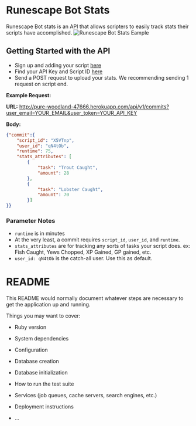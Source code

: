 # Runescape Bot Stats

Runescape Bot stats is an API that allows scripters to easily track stats their scripts have accomplished.
![Runescape Bot Stats Eample](https://i.imgur.com/FhPmbF7.png)
## Getting Started with the API

* Sign up and adding your script [here](https://pure-woodland-47666.herokuapp.com/scripts/new/)
* Find your API Key and Script ID [here](https://pure-woodland-47666.herokuapp.com/users/edit/)
* Send a POST request to upload your stats. We recommending sending 1 request on script end.

**Example Request:**

**URL:** http://pure-woodland-47666.herokuapp.com/api/v1/commits?user_email=YOUR_EMAIL&user_token=YOUR_API_KEY

**Body:**
```JSON
{"commit":{
    "script_id": "X5VTnp",
    "user_id": "qN4tOb",
    "runtime": 75,
    "stats_attributes": [
        {
            "task": "Trout Caught",
            "amount": 28
        },
        {
            "task": "Lobster Caught",
            "amount": 70
        }]
}}
```
### Parameter Notes
* `runtime` is in minutes
* At the very least, a commit requires `script_id`, `user_id`, and `runtime`.
* `stats_attributes` are for tracking any sorts of tasks your script does. ex: Fish Caught, Yews Chopped, XP Gained, GP gained, etc.
* `user_id: qN4tOb` is the catch-all user. Use this as default.




# README

This README would normally document whatever steps are necessary to get the
application up and running.

Things you may want to cover:

* Ruby version

* System dependencies

* Configuration

* Database creation

* Database initialization

* How to run the test suite

* Services (job queues, cache servers, search engines, etc.)

* Deployment instructions

* ...
